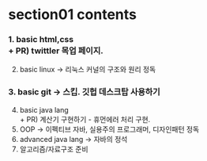 # section01 contents 
### 1. basic html,css<br>+ PR) twittler 목업 페이지.
2. basic linux -> 리눅스 커널의 구조와 원리 정독
### 3. basic git -> 스킵. 깃헙 데스크탑 사용하기
4. basic java lang <br>+ PR) 계산기 구현하기 - 휴먼에러 처리 구현.
5. OOP -> 이펙티브 자바, 실용주의 프로그래머, 디자인패턴 정독
7. advanced java lang -> 자바의 정석
8. 알고리즘/자료구조 준비
